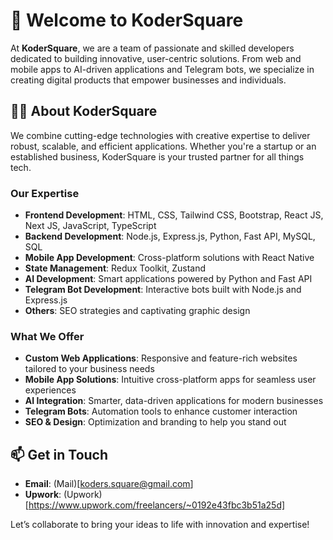 # 🌟 Welcome to KoderSquare  

At **KoderSquare**, we are a team of passionate and skilled developers dedicated to building innovative, user-centric solutions. From web and mobile apps to AI-driven applications and Telegram bots, we specialize in creating digital products that empower businesses and individuals.  

## 👨‍💻 About KoderSquare  

We combine cutting-edge technologies with creative expertise to deliver robust, scalable, and efficient applications. Whether you're a startup or an established business, KoderSquare is your trusted partner for all things tech.  

### **Our Expertise**  
- **Frontend Development**: HTML, CSS, Tailwind CSS, Bootstrap, React JS, Next JS, JavaScript, TypeScript  
- **Backend Development**: Node.js, Express.js, Python, Fast API, MySQL, SQL  
- **Mobile App Development**: Cross-platform solutions with React Native  
- **State Management**: Redux Toolkit, Zustand  
- **AI Development**: Smart applications powered by Python and Fast API  
- **Telegram Bot Development**: Interactive bots built with Node.js and Express.js  
- **Others**: SEO strategies and captivating graphic design  

### **What We Offer**  
- **Custom Web Applications**: Responsive and feature-rich websites tailored to your business needs  
- **Mobile App Solutions**: Intuitive cross-platform apps for seamless user experiences  
- **AI Integration**: Smarter, data-driven applications for modern businesses  
- **Telegram Bots**: Automation tools to enhance customer interaction  
- **SEO & Design**: Optimization and branding to help you stand out  

## 📫 Get in Touch  
  
- **Email**: (Mail)[koders.square@gmail.com]
- **Upwork**: (Upwork)[https://www.upwork.com/freelancers/~0192e43fbc3b51a25d]

Let’s collaborate to bring your ideas to life with innovation and expertise!  

